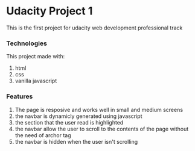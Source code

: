 <h1>Udacity Project 1</h1>
This is the first project for udacity web development professional track

<h3>Technologies</h3>
This project made with:
<ol>
  <li>html
  <li>css
  <li>vanilla javascript
</ol>

<h3>Features</h3>
<ol>
  <li> The page is resposive and works well in small and medium screens</li>
  <li> the navbar is dynamicly generated using javascript</li>
  <li> the section that the user read is highlighted</li>
  <li> the navbar allow the user to scroll to the contents of the page without the need of archor tag</li>
  <li> the navbar is hidden when the user isn't scrolling</li>
</ol>
